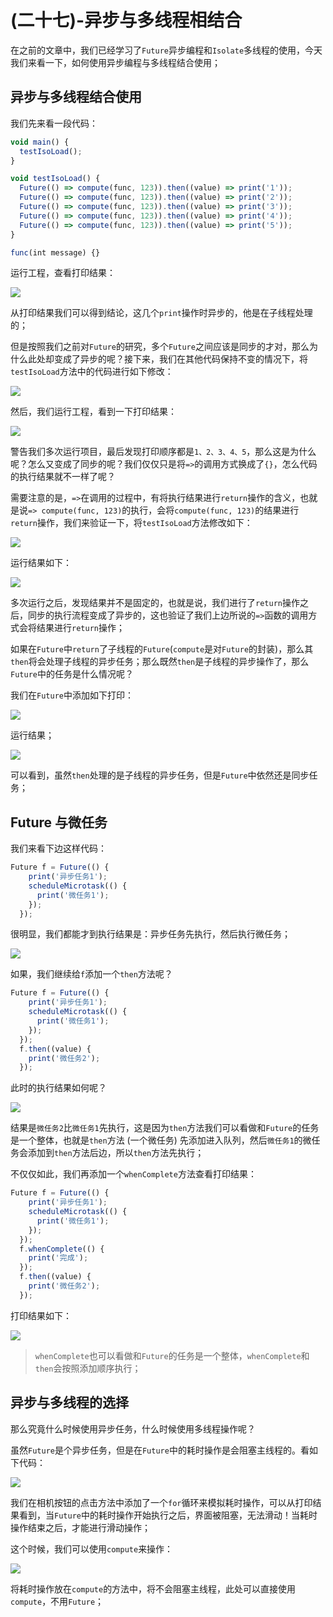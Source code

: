 # (二十七)-异步与多线程相结合

在之前的文章中，我们已经学习了`Future`异步编程和`Isolate`多线程的使用，今天我们来看一下，如何使用异步编程与多线程结合使用；

## 异步与多线程结合使用

我们先来看一段代码：

```js
void main() {
  testIsoLoad();
}

void testIsoLoad() {
  Future(() => compute(func, 123)).then((value) => print('1'));
  Future(() => compute(func, 123)).then((value) => print('2'));
  Future(() => compute(func, 123)).then((value) => print('3'));
  Future(() => compute(func, 123)).then((value) => print('4'));
  Future(() => compute(func, 123)).then((value) => print('5'));
}

func(int message) {}
```

运行工程，查看打印结果：

![](./static/a67ee56c009c4f0c9fe1e3de6021192c~tplv-k3u1fbpfcp-zoom-in-crop-mark-1512-0-0-0.png)

从打印结果我们可以得到结论，这几个`print`操作时异步的，他是在子线程处理的；

但是按照我们之前对`Future`的研究，多个`Future`之间应该是同步的才对，那么为什么此处却变成了异步的呢？接下来，我们在其他代码保持不变的情况下，将`testIsoLoad`方法中的代码进行如下修改：

![](./static/305ff5d00b23423eb8a2c04bd7408b92~tplv-k3u1fbpfcp-zoom-in-crop-mark-1512-0-0-0.png)

然后，我们运行工程，看到一下打印结果：

![](./static/f2b733ee4fb44a4fa856127905f56037~tplv-k3u1fbpfcp-zoom-in-crop-mark-1512-0-0-0.png)

警告我们多次运行项目，最后发现打印顺序都是`1、2、3、4、5`，那么这是为什么呢？怎么又变成了同步的呢？我们仅仅只是将`=>`的调用方式换成了`{}`，怎么代码的执行结果就不一样了呢？

需要注意的是，`=>`在调用的过程中，有将执行结果进行`return`操作的含义，也就是说`=> compute(func, 123)`的执行，会将`compute(func, 123)`的结果进行`return`操作，我们来验证一下，将`testIsoLoad`方法修改如下：

![](./static/977217c53ab942f2952df95c1375af69~tplv-k3u1fbpfcp-zoom-in-crop-mark-1512-0-0-0.png)

运行结果如下：

![](./static/0d59a076a46942249dcd774d873c6109~tplv-k3u1fbpfcp-zoom-in-crop-mark-1512-0-0-0.png)

多次运行之后，发现结果并不是固定的，也就是说，我们进行了`return`操作之后，同步的执行流程变成了异步的，这也验证了我们上边所说的`=>`函数的调用方式会将结果进行`return`操作；

如果在`Future`中`return`了子线程的`Future`(`compute`是对`Future`的封装)，那么其`then`将会处理子线程的异步任务；那么既然`then`是子线程的异步操作了，那么`Future`中的任务是什么情况呢？

我们在`Future`中添加如下打印：

![](./static/6b8d539b29bc46bd97664609f81d4292~tplv-k3u1fbpfcp-zoom-in-crop-mark-1512-0-0-0.png)

运行结果；

![](./static/eb9d7cab01774e798e17ab230a646bc1~tplv-k3u1fbpfcp-zoom-in-crop-mark-1512-0-0-0.png)

可以看到，虽然`then`处理的是子线程的异步任务，但是`Future`中依然还是同步任务；

## Future 与微任务

我们来看下边这样代码：

```js
Future f = Future(() {
    print('异步任务1');
    scheduleMicrotask(() {
      print('微任务1');
    });
  });
```

很明显，我们都能才到执行结果是：异步任务先执行，然后执行微任务；

![](./static/91c0b8a38dd6487e934b13fcc8307d56~tplv-k3u1fbpfcp-zoom-in-crop-mark-1512-0-0-0.png)

如果，我们继续给`f`添加一个`then`方法呢？

```js
Future f = Future(() {
    print('异步任务1');
    scheduleMicrotask(() {
      print('微任务1');
    });
  });
  f.then((value) {
    print('微任务2');
  });
```

此时的执行结果如何呢？

![](./static/62b5d78dca1e4ecdac10ca74bc93c1dd~tplv-k3u1fbpfcp-zoom-in-crop-mark-1512-0-0-0.png)

结果是`微任务2`比`微任务1`先执行，这是因为`then`方法我们可以看做和`Future`的任务是一个整体，也就是`then`方法 (一个微任务) 先添加进入队列，然后`微任务1`的微任务会添加到`then`方法后边，所以`then`方法先执行；

不仅仅如此，我们再添加一个`whenComplete`方法查看打印结果：

```js
Future f = Future(() {
    print('异步任务1');
    scheduleMicrotask(() {
      print('微任务1');
    });
  });
  f.whenComplete(() {
    print('完成');
  });
  f.then((value) {
    print('微任务2');
  });
```

打印结果如下：

![](./static/2835d4fd5929415b91262635c5242cdd~tplv-k3u1fbpfcp-zoom-in-crop-mark-1512-0-0-0.png)

> `whenComplete`也可以看做和`Future`的任务是一个整体，`whenComplete`和`then`会按照添加顺序执行；

## 异步与多线程的选择

那么究竟什么时候使用异步任务，什么时候使用多线程操作呢？

虽然`Future`是个异步任务，但是在`Future`中的耗时操作是会阻塞主线程的。看如下代码：

![](./static/9a856ccfd6464b45af66fd433b4d4af3~tplv-k3u1fbpfcp-zoom-in-crop-mark-1512-0-0-0.png)

我们在相机按钮的点击方法中添加了一个`for`循环来模拟耗时操作，可以从打印结果看到，当`Future`中的耗时操作开始执行之后，界面被阻塞，无法滑动！当耗时操作结束之后，才能进行滑动操作；

这个时候，我们可以使用`compute`来操作：

![](./static/3a308b2b49c0406081bff10141d97af6~tplv-k3u1fbpfcp-zoom-in-crop-mark-1512-0-0-0.png)

将耗时操作放在`compute`的方法中，将不会阻塞主线程，此处可以直接使用`compute`，不用`Future`；
